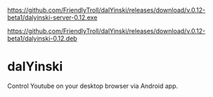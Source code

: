 https://github.com/FriendlyTroll/dalYinski/releases/download/v.0.12-beta1/dalyinski-server-0.12.exe

https://github.com/FriendlyTroll/dalYinski/releases/download/v.0.12-beta1/dalyinski-0.12.deb

# dalYinski
Control Youtube on your desktop browser via Android app.

